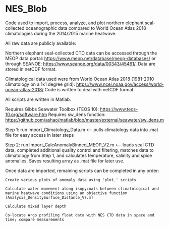 # NES_Blob
Code used to import, process, analyze, and plot northern elephant seal-collected oceanographic data compared to World Ocean Atlas 2018 climatologies during the 2014/2015 marine heatwave.

All raw data are publicly available:

Northern elephant seal-collected CTD data can be accessed through the MEOP data portal: https://www.meop.net/database/meop-databases/  or through SEANOE:  https://www.seanoe.org/data/00343/45461/.  Data are stored in netCDF format.

Climatological data used were from World Ocean Atlas 2018 (1981-2010 climatology on a 1x1 degree grid): https://www.ncei.noaa.gov/access/world-ocean-atlas-2018/  Code is written to deal with netCDF format.

All scripts are written in Matlab.

Requires Gibbs Seawater Toolbox (TEOS 10): https://www.teos-10.org/software.htm
Requires sw_dens function: https://github.com/ashao/matlab/blob/master/external/seawater/sw_dens.m

Step 1: run Import_Climatology_Data.m <-- pulls climatology data into .mat file for easy access in later steps

Step 2: run Import_CalcAnomalyBinned_MEOP_V2.m  <-- loads seal CTD data, completed additional quality control and filtering, matches data to climatology from Step 1, and calculates temperature, salinity and spice anomalies.  Saves resulting array as .mat file for later use.

Once data are imported, remaining scripts can be completed in any order:
    
    Create various plots of anomaly data using 'plot_' scripts
    
    Calculate water movement along isopycnals between climatological and marine heatwave conditions using an objective function  (Analysis_DensitySurface_Distance_V7.m)
    
    Calculate mixed layer depth
    
    Co-locate Argo profiling float data with NES CTD data in space and time; compare measurements
